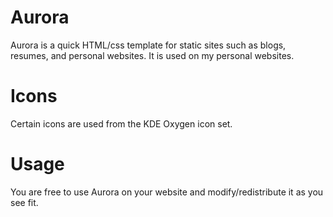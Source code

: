  # Aurora
 Aurora is a quick HTML/css template for static sites such as blogs, resumes, and personal websites.
 It is used on my personal websites.
 # Icons
 Certain icons are used from the KDE Oxygen icon set.
 # Usage
 You are free to use Aurora on your website and modify/redistribute it as you see fit.
